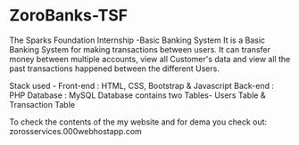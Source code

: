# ZoroBanks-TSF
The Sparks Foundation Internship -Basic Banking System
It is a Basic Banking System for making transactions between users. It can transfer money between multiple accounts, view all Customer's data and view all the past transactions happened between the different Users.

Stack used - Front-end : HTML, CSS, Bootstrap & Javascript 
             Back-end : PHP Database : MySQL
Database contains two Tables- Users Table & Transaction Table

To check the contents of the my website and for dema you check out: zorosservices.000webhostapp.com
